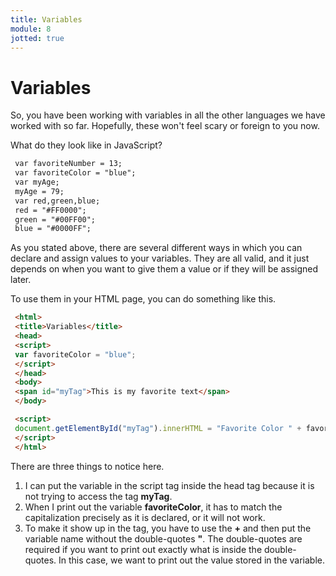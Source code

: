 ```yaml
---
title: Variables
module: 8
jotted: true
---
```


# Variables

So, you have been working with variables in all the other languages we have worked with so far. Hopefully, these won't feel scary or foreign to you now.

What do they look like in JavaScript?

```html
 var favoriteNumber = 13;
 var favoriteColor = "blue";
 var myAge;
 myAge = 79;
 var red,green,blue;
 red = "#FF0000";
 green = "#00FF00";
 blue = "#0000FF";
```

As you stated above, there are several different ways in which you can declare and assign values to your variables. They are all valid, and it just depends on when you want to give them a value or if they will be assigned later.

To use them in your HTML page, you can do something like this.

```html
 <html>
 <title>Variables</title>
 <head>
 <script>
 var favoriteColor = "blue";
 </script>
 </head>
 <body>
 <span id="myTag">This is my favorite text</span>
 </body>

 <script>
 document.getElementById("myTag").innerHTML = "Favorite Color " + favoriteColor;
 </script>
 </html>
```

There are three things to notice here.

1. I can put the variable in the script tag inside the head tag because it is not trying to access the tag **myTag**.
2. When I print out the variable **favoriteColor**, it has to match the capitalization precisely as it is declared, or it will not work.
3. To make it show up in the tag, you have to use the **+** and then put the variable name without the double-quotes **"**. The double-quotes are required if you want to print out exactly what is inside the double-quotes. In this case, we want to print out the value stored in the variable.

<!-- video -->